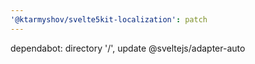 ```yaml
---
'@ktarmyshov/svelte5kit-localization': patch
---
```


dependabot: directory '/', update @sveltejs/adapter-auto
